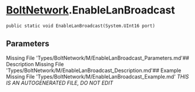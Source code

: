 # [BoltNetwork](Types/BoltNetwork.md).EnableLanBroadcast
`public static void EnableLanBroadcast(System.UInt16 port)`
## Parameters
Missing File 'Types/BoltNetwork/M/EnableLanBroadcast_Parameters.md'## Description
Missing File 'Types/BoltNetwork/M/EnableLanBroadcast_Description.md'## Example
Missing File 'Types/BoltNetwork/M/EnableLanBroadcast_Example.md'
*THIS IS AN AUTOGENERATED FILE, DO NOT EDIT*
